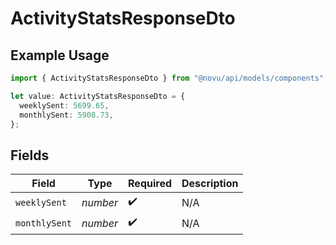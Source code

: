# ActivityStatsResponseDto

## Example Usage

```typescript
import { ActivityStatsResponseDto } from "@novu/api/models/components";

let value: ActivityStatsResponseDto = {
  weeklySent: 5699.65,
  monthlySent: 5908.73,
};
```

## Fields

| Field              | Type               | Required           | Description        |
| ------------------ | ------------------ | ------------------ | ------------------ |
| `weeklySent`       | *number*           | :heavy_check_mark: | N/A                |
| `monthlySent`      | *number*           | :heavy_check_mark: | N/A                |